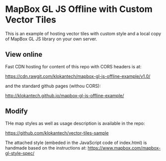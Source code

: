 # MapBox GL JS Offline with Custom Vector Tiles

This is an example of hosting vector tiles with custom style and a local copy of MapBox GL JS library on your own server.

## View online

Fast CDN hosting for content of this repo with CORS headers is at:

https://cdn.rawgit.com/klokantech/mapbox-gl-js-offline-example/v1.0/

and the standard github pages (withou CORS):

http://klokantech.github.io/mapbox-gl-js-offline-example/

## Modify 

THe map styles as well as usage description is available in the repo:

https://github.com/klokantech/vector-tiles-sample

The attached style (embeded in the JavaScript code of index.html) is handmade based on the instructions at: https://www.mapbox.com/mapbox-gl-style-spec/
